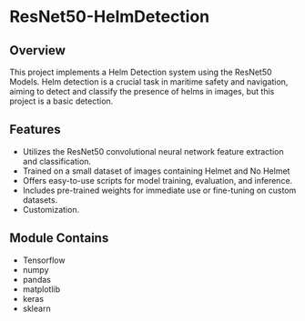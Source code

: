 
# ResNet50-HelmDetection

## Overview
This project implements a Helm Detection system using the ResNet50 Models. Helm detection is a crucial task in maritime safety and navigation, aiming to detect and classify the presence of helms in images, but this project is a basic detection.

## Features
- Utilizes the ResNet50 convolutional neural network feature extraction and classification.
- Trained on a small dataset of images containing Helmet and No Helmet
- Offers easy-to-use scripts for model training, evaluation, and inference.
- Includes pre-trained weights for immediate use or fine-tuning on custom datasets.
- Customization.

## Module Contains
- Tensorflow
- numpy
- pandas
- matplotlib
- keras
- sklearn
